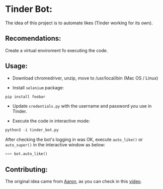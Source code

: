 # Tinder Bot:

The idea of this project is to automate likes (Tinder working for its own).

## Recomendations:
Create a virtual enviroment fo executing the code.

## Usage:
- Download chromedriver, unzip, move to /usr/local/bin (Mac OS / Linux)

- Install `selenium` package:

```bash
pip install foobar
```

- Update `credentials.py` with the username and password you use in Tinder.

- Execute the code in interactive mode:

```python
python3 -i tinder_bot.py
```

After checking the bot's logging in was OK, execute `auto_like()` or `auto_super()` in the interactive window as below:

```python
>>> bot.auto_like()
```

## Contributing:
The original idea came from [Aaron](https://github.com/aj-4/), as you can check in this [video](https://www.youtube.com/watch?v=lvFAuUcowT4).
